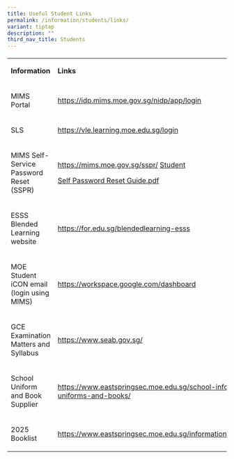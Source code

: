 ```yaml
---
title: Useful Student Links
permalink: /information/students/links/
variant: tiptap
description: ""
third_nav_title: Students
---
```

<h4></h4>
<table style="minWidth: 50px">
<colgroup>
<col>
<col>
</colgroup>
<tbody>
<tr>
<td rowspan="1" colspan="1">
<p><strong>Information</strong>
</p>
</td>
<td rowspan="1" colspan="1">
<p><strong>Links</strong>
</p>
</td>
</tr>
<tr>
<td rowspan="1" colspan="1">
<p>MIMS Portal</p>
</td>
<td rowspan="1" colspan="1">
<p><a href="https://idp.mims.moe.gov.sg/nidp/app/login" rel="noopener noreferrer nofollow" target="_blank">https://idp.mims.moe.gov.sg/nidp/app/login</a>
</p>
</td>
</tr>
<tr>
<td rowspan="1" colspan="1">
<p>SLS</p>
</td>
<td rowspan="1" colspan="1">
<p><a href="https://vle.learning.moe.edu.sg/login" rel="noopener noreferrer nofollow" target="_blank">https://vle.learning.moe.edu.sg/login</a>
</p>
</td>
</tr>
<tr>
<td rowspan="1" colspan="1">
<p>MIMS Self-Service Password Reset (SSPR)</p>
</td>
<td rowspan="1" colspan="1">
<p><a href="https://mims.moe.gov.sg/sspr/" rel="noopener noreferrer nofollow" target="_blank"><u>https://mims.moe.gov.sg/sspr/</u></a> 
<a href="/files/Posters_MIMS_SSPR_Guide.pdf" rel="noopener noreferrer nofollow" target="_blank">Student</a>
</p>
<p><a href="/files/Posters_MIMS_SSPR_Guide.pdf" rel="noopener noreferrer nofollow" target="_blank">Self Password Reset Guide.pdf</a>
</p>
</td>
</tr>
<tr>
<td rowspan="1" colspan="1">
<p>ESSS Blended Learning website</p>
</td>
<td rowspan="1" colspan="1">
<p><a href="https://for.edu.sg/blendedlearning-esss" rel="noopener noreferrer nofollow" target="_blank">https://for.edu.sg/blendedlearning-esss</a>
</p>
</td>
</tr>
<tr>
<td rowspan="1" colspan="1">
<p>MOE Student iCON email (login using MIMS)</p>
</td>
<td rowspan="1" colspan="1">
<p><a href="https://workspace.google.com/dashboard" rel="noopener noreferrer nofollow" target="_blank">https://workspace.google.com/dashboard</a>
</p>
</td>
</tr>
<tr>
<td rowspan="1" colspan="1">
<p>GCE Examination Matters and Syllabus</p>
</td>
<td rowspan="1" colspan="1">
<p><a href="https://www.seab.gov.sg/" rel="noopener noreferrer nofollow" target="_blank">https://www.seab.gov.sg/</a>
</p>
</td>
</tr>
<tr>
<td rowspan="1" colspan="1">
<p>School Uniform and Book Supplier</p>
</td>
<td rowspan="1" colspan="1">
<p><a href="https://www.eastspringsec.moe.edu.sg/school-information/school-uniforms-and-books/" rel="noopener noreferrer nofollow" target="_blank">https://www.eastspringsec.moe.edu.sg/school-information/school-uniforms-and-books/</a>
</p>
</td>
</tr>
<tr>
<td rowspan="1" colspan="1">
<p>2025 Booklist</p>
</td>
<td rowspan="1" colspan="1">
<p><a href="https://www.eastspringsec.moe.edu.sg/information/students/booklist/" rel="noopener noreferrer nofollow" target="_blank">https://www.eastspringsec.moe.edu.sg/information/students/booklist</a>
</p>
</td>
</tr>
</tbody>
</table>
<p></p>